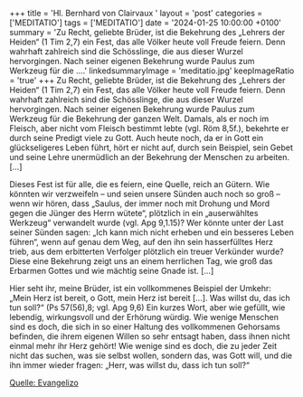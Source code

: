 +++
title = 'Hl. Bernhard von Clairvaux  '
layout = 'post'
categories = ['MEDITATIO']
tags = ['MEDITATIO']
date = '2024-01-25 10:00:00 +0100'
summary = 'Zu Recht, geliebte Brüder, ist die Bekehrung des „Lehrers der Heiden“ (1 Tim 2,7) ein Fest, das alle Völker heute voll Freude feiern. Denn wahrhaft zahlreich sind die Schösslinge, die aus dieser Wurzel hervorgingen. Nach seiner eigenen Bekehrung wurde Paulus zum Werkzeug für die ....'
linkedsummaryImage = 'meditatio.jpg'
keepImageRatio = 'true'
+++
Zu Recht, geliebte Brüder, ist die Bekehrung des „Lehrers der Heiden“ (1 Tim 2,7) ein Fest, das alle Völker heute voll Freude feiern. Denn wahrhaft zahlreich sind die Schösslinge, die aus dieser Wurzel hervorgingen. Nach seiner eigenen Bekehrung wurde Paulus zum Werkzeug für die Bekehrung der ganzen Welt.<!--more--> Damals, als er noch im Fleisch, aber nicht vom Fleisch bestimmt lebte (vgl. Röm 8,5f.), bekehrte er durch seine Predigt viele zu Gott. Auch heute noch, da er in Gott ein glückseligeres Leben führt, hört er nicht auf, durch sein Beispiel, sein Gebet und seine Lehre unermüdlich an der Bekehrung der Menschen zu arbeiten. […]

Dieses Fest ist für alle, die es feiern, eine Quelle, reich an Gütern. Wie könnten wir verzweifeln – und seien unsere Sünden auch noch so groß – wenn wir hören, dass „Saulus, der immer noch mit Drohung und Mord gegen die Jünger des Herrn wütete“, plötzlich in ein „auserwähltes Werkzeug“ verwandelt wurde (vgl. Apg 9,1.15)? Wer könnte unter der Last seiner Sünden sagen: „Ich kann mich nicht erheben und ein besseres Leben führen“, wenn auf genau dem Weg, auf den ihn sein hasserfülltes Herz trieb, aus dem erbitterten Verfolger plötzlich ein treuer Verkünder wurde? Diese eine Bekehrung zeigt uns an einem herrlichen Tag, wie groß das Erbarmen Gottes und wie mächtig seine Gnade ist. […]

Hier seht ihr, meine Brüder, ist ein vollkommenes Beispiel der Umkehr: „Mein Herz ist bereit, o Gott, mein Herz ist bereit […]. Was willst du, das ich tun soll?“ (Ps 57(56),8; vgl. Apg 9,6) Ein kurzes Wort, aber wie gefüllt, wie lebendig, wirkungsvoll und der Erhörung würdig. Wie wenige Menschen sind es doch, die sich in so einer Haltung des vollkommenen Gehorsams befinden, die ihrem eigenen Willen so sehr entsagt haben, dass ihnen nicht einmal mehr ihr Herz gehört! Wie wenige sind es doch, die zu jeder Zeit nicht das suchen, was sie selbst wollen, sondern das, was Gott will, und die ihn immer wieder fragen: „Herr, was willst du, dass ich tun soll?“





[Quelle: Evangelizo](https://evangeliumtagfuertag.org/DE/gospel)
